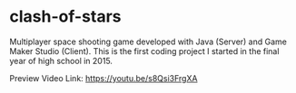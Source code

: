 # clash-of-stars
Multiplayer space shooting game developed with Java (Server) and Game Maker Studio (Client). This is the first coding project I started in the final year of high school in 2015.

Preview Video Link: https://youtu.be/s8Qsi3FrgXA

